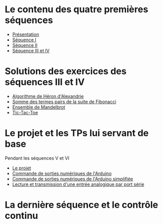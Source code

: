 # Le contenu des quatre premières séquences
* [Présentation](https://www.overleaf.com/read/xmppskqqmddp)
* [Séquence I](https://www.overleaf.com/read/jpzpvvqpbftv)
* [Séquence II](https://www.overleaf.com/read/nxbynqkzygxs)
* [Séquence III et IV](https://www.overleaf.com/read/tfmzjnfphpkn)

# Solutions des exercices des séquences III et IV

* [Algorithme de Héron d'Alexandrie](https://github.com/fbuloup/CMI015/blob/master/HeronAlgorithm.ipynb?flush_cache=true)
* [Somme des termes pairs de la suite de Fibonacci](https://github.com/fbuloup/CMI015/blob/master/Fibonacci.ipynb?flush_cache=true)
* [Ensemble de Mandelbrot](https://github.com/fbuloup/CMI015/blob/master/MandelbrotSet.ipynb?flush_cache=true)
* [Tic-Tac-Toe](https://github.com/fbuloup/CMI015/blob/master/TicTacToe.ipynb?flush_cache=true)

# Le projet et les TPs lui servant de base 
Pendant les séquences V et VI

* [Le projet](https://www.overleaf.com/read/zgpkzqtgtwkq)
* [Commande de sorties numériques de l'Arduino](https://github.com/fbuloup/CMI015/blob/master/Arduino.ipynb?flush_cache=true)
* [Commande de sorties numériques de l'Arduino simplifiée](https://github.com/fbuloup/CMI015/blob/master/Arduino_Simple.ipynb?flush_cache=true)
* [Lecture et transmission d'une entrée analogique par port série](https://github.com/fbuloup/CMI015/blob/master/AnalogInput.ipynb?flush_cache=true)

# La dernière séquence et le contrôle continu
<!--
[CC2018](https://www.overleaf.com/read/hmbwwnrvxcmx)
[Correction CC 2018](https://www.overleaf.com/read/cjspwfpvwxrj)
-->


